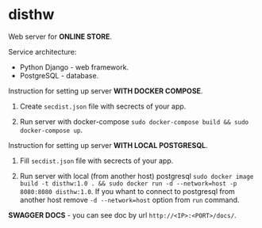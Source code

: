 # disthw

Web server for **ONLINE STORE**. 

Service architecture:
* Python Django - web framework.
* PostgreSQL - database.

Instruction for setting up server **WITH DOCKER COMPOSE**.

1. Create `secdist.json` file with secrects of your app.

2. Run server with docker-compose `sudo docker-compose build && sudo docker-compose up`.

Instruction for setting up server **WITH LOCAL POSTGRESQL**.

1. Fill `secdist.json` file with secrects of your app.

2. Run server with local (from another host) postgresql `sudo docker image build -t disthw:1.0 . && sudo docker run -d --network=host -p 8080:8080 disthw:1.0`. If you whant to connect to postgresql from another host remove `-d --network=host` option from `run` command.

**SWAGGER DOCS** - you can see doc by url `http://<IP>:<PORT>/docs/`.
